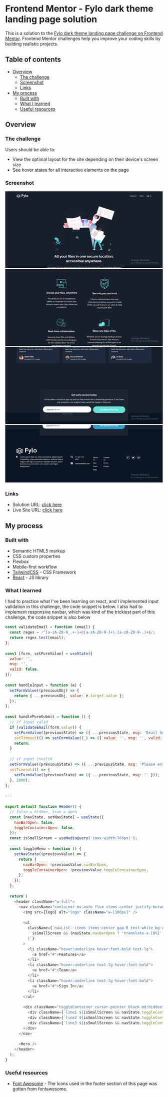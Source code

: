 # Frontend Mentor - Fylo dark theme landing page solution

This is a solution to the [Fylo dark theme landing page challenge on Frontend Mentor](https://www.frontendmentor.io/challenges/fylo-dark-theme-landing-page-5ca5f2d21e82137ec91a50fd). Frontend Mentor challenges help you improve your coding skills by building realistic projects.

## Table of contents

- [Overview](#overview)
  - [The challenge](#the-challenge)
  - [Screenshot](#screenshot)
  - [Links](#links)
- [My process](#my-process)
  - [Built with](#built-with)
  - [What I learned](#what-i-learned)
  - [Useful resources](#useful-resources)
## Overview

### The challenge

Users should be able to:

- View the optimal layout for the site depending on their device's screen size
- See hover states for all interactive elements on the page

### Screenshot

![](./src/screenshots/Screenshot_9.png)
![](./src/screenshots/Screenshot_10.png)
![](./src/screenshots/Screenshot_11.png)
![](./src/screenshots/Screenshot_12.png)

### Links

- Solution URL: [click here](https://www.frontendmentor.io/solutions/responsive-fylo-landing-page-built-using-react-vite-tailwindcss-wi9_jmrcvA)
- Live Site URL: [click here](https://fylo-landing-p.netlify.app/)

## My process

### Built with

- Semantic HTML5 markup
- CSS custom properties
- Flexbox
- Mobile-first workflow
- [TailwindCSS](https://tailwindcss.com/docs/installation) - CSS Framework
- [React](https://reactjs.org/) - JS library

### What I learned

I had to practice what I've been learning on react, and I implemented input validation in this challenge, the code snippet is below.
I also had to implement responsive navbar, which was kind of the trickiest part of this challenge, the code snippet is also below

```js
const validateEmail = function (email) {
  const regex = /^[a-zA-Z0-9_.+-]+@[a-zA-Z0-9-]+\.[a-zA-Z0-9-.]+$/;
  return regex.test(email);
};

const [form, setFormValue] = useState({
  value: '',
  msg: '',
  valid: false,
});

const handleInput = function (e) {
  setFormValue((previousObj) => {
    return { ...previousObj, value: e.target.value };
  });
};

const handleFormSubmit = function () {
  // if input valid
  if (validateEmail(form.value)) {
    setFormValue((previousState) => ({ ...previousState, msg: 'Email Submitted', valid: true }));
    setTimeout(() => setFormValue((_) => ({ value: '', msg: '', valid: false })), 2000);
    return;
  }

  // if input invalid
  setFormValue((previousState) => ({ ...previousState, msg: 'Please enter a valid email address', valid: false }));
  setTimeout(() => {
    setFormValue((previousState) => ({ ...previousState, msg: '' }));
  }, 2000);
};

---

export default function Header() {
  // false = hidden, true = open
  const [navState, setNavState] = useState({
    navBarOpen: false,
    toggleContainerOpen: false,
  });
  const isSmallScreen = useMediaQuery('(max-width:768px)');

  const toggleMenu = function () {
    setNavState((previousValue) => {
      return {
        navBarOpen: !previousValue.navBarOpen,
        toggleContainerOpen: !previousValue.toggleContainerOpen,
      };
    });
  };

  return (
    <header className="w-full">
      <nav className="container mx-auto flex items-center justify-between p-6 relative">
        <img src={logo} alt="logo" className="w-[100px]" />

        <ul
          className={`navList--items items-center gap-6 text-white bg-cyanInsideCTA w-full absolute rounded-lg p-6 top-[60px] left-0 md:flex h-[200px] md:relative md:top-0 md:h-auto md:bg-transparent md:p-0 md:w-auto ${
            isSmallScreen && (navState.navBarOpen ? 'translate-x-[0%]' : 'translate-x-[120%]')
          }`}
        >
          <li className="hover:underline hover:font-bold text-lg">
            <a href="#">Features</a>
          </li>
          <li className="hover:underline text-lg hover:font-bold">
            <a href="#">Team</a>
          </li>
          <li className="hover:underline text-lg hover:font-bold">
            <a href="#">Sign In</a>
          </li>
        </ul>

        <div className="toggleContainer cursor-pointer block md:hidden" onClick={toggleMenu}>
          <div className={`line1 ${isSmallScreen && navState.toggleContainerOpen && 'open'}`}></div>
          <div className={`line2 ${isSmallScreen && navState.toggleContainerOpen && 'open'}`}></div>
          <div className={`line3 ${isSmallScreen && navState.toggleContainerOpen && 'open'}`}></div>
        </div>
      </nav>

      <Hero />
    </header>
  );
}
```

### Useful resources

- [Font Awesome](https://fontawesome.com/) - The Icons used in the footer section of this page was gotten from fontawesome.
